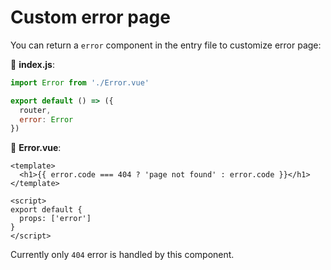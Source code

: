 # Custom error page

You can return a `error` component in the entry file to customize error page:

📝 __index.js__:

```js
import Error from './Error.vue'

export default () => ({
  router,
  error: Error
})
```

📝 __Error.vue__:

```vue
<template>
  <h1>{{ error.code === 404 ? 'page not found' : error.code }}</h1>
</template>

<script>
export default {
  props: ['error']
}
</script>
```

Currently only `404` error is handled by this component.